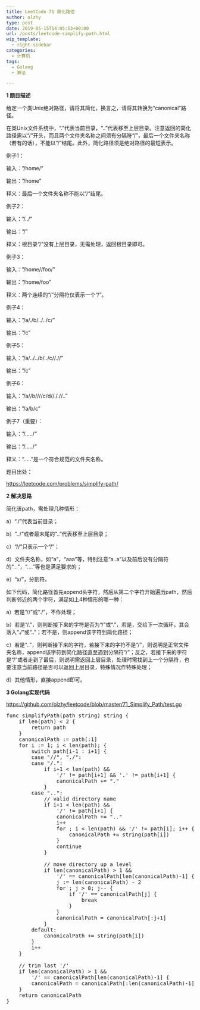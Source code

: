 ```yaml
---
title: LeetCode 71 简化路径
author: olzhy
type: post
date: 2019-05-15T14:05:53+00:00
url: /posts/leetcode-simplify-path.html
wip_template:
  - right-sidebar
categories:
  - 计算机
tags:
  - Golang
  - 算法

---
```

**1 题目描述**
  
给定一个类Unix绝对路径，请将其简化，换言之，请将其转换为“canonical”路径。
  
在类Unix文件系统中，“.”代表当前目录，“..”代表移至上层目录。注意返回的简化路径需以“/”开头，而且两个文件夹名称之间须有分隔符“/”，最后一个文件夹名称（若有的话），不能以“/”结尾。此外，简化路径须是绝对路径的最短表示。

例子1：
  
输入：&#8221;/home/&#8221;
  
输出：&#8221;/home&#8221;
  
释义：最后一个文件夹名称不能以“/”结尾。

例子2：
  
输入：&#8221;/../&#8221;
  
输出：&#8221;/&#8221;
  
释义：根目录“/”没有上层目录，无需处理，返回根目录即可。

例子3：
  
输入：&#8221;/home//foo/&#8221;
  
输出：&#8221;/home/foo&#8221;
  
释义：两个连续的“/”分隔符仅表示一个“/”。

例子4：
  
输入：&#8221;/a/./b/../../c/&#8221;
  
输出：&#8221;/c&#8221;

例子5：
  
输入：&#8221;/a/../../b/../c//.//&#8221;
  
输出：&#8221;/c&#8221;

例子6：
  
输入：&#8221;/a//b////c/d//././/..&#8221;
  
输出：&#8221;/a/b/c&#8221;

例子7（重要）：
  
输入：&#8221;/&#8230;../&#8221;
  
输出：&#8221;/&#8230;../&#8221;
  
释义：“&#8230;..”是一个符合规范的文件夹名称。

题目出处：
  
<a href="https://leetcode.com/problems/simplify-path/" target="_blank" rel="noopener">https://leetcode.com/problems/simplify-path/</a>

**2 解决思路**
  
简化该path，需处理几种情形：
  
a）“./”代表当前目录；
  
b）“../”或者最末尾的“..”代表移至上层目录；
  
c）“//”只表示一个“/”；
  
d）文件夹名称，如“a”，“aaa”等，特别注意“a..a”以及前后没有分隔符的“&#8230;”，“&#8230;.”等也是满足要求的；
  
e）“x/”，分割符。

如下代码，简化路径首先append头字符，然后从第二个字符开始遍历path，然后判断邻近的两个字符，满足如上4种情形的哪一种：
  
a）若是“//”或“./”，不作处理；
  
b）若是“/.”，则判断接下来的字符是否为“/”或“.”，若是，交给下一次循环，其会落入“./”或“..”；若不是，则append该字符到简化路径；
  
c）若是“..”，则判断接下来的字符，若接下来的字符不是“/”，则说明是正常文件夹名称，append该字符到简化路径直至遇到分隔符“/”；反之，若接下来的字符是“/”或者走到了最后，则说明需返回上层目录，处理时需找到上一个分隔符，也要注意当前路径是否可以返回上层目录，特殊情况作特殊处理；
  
d）其他情形，直接append即可。

**3 Golang实现代码**
  
<a href="https://github.com/olzhy/leetcode/blob/master/71_Simplify_Path/test.go" target="_blank" rel="noopener">https://github.com/olzhy/leetcode/blob/master/71_Simplify_Path/test.go</a>

<pre>func simplifyPath(path string) string {
    if len(path) &lt; 2 {
        return path
    }
    canonicalPath := path[:1]
    for i := 1; i &lt; len(path); {
        switch path[i-1 : i+1] {
        case "//", "./":
        case "/.":
            if i+1 &lt; len(path) &#038;&#038;
                '/' != path[i+1] &#038;&#038; '.' != path[i+1] {
                canonicalPath += "."
            }
        case "..":
            // valid directory name
            if i+1 &lt; len(path) &#038;&#038;
                '/' != path[i+1] {
                canonicalPath += ".."
                i++
                for ; i &lt; len(path) &#038;&#038; '/' != path[i]; i++ {
                    canonicalPath += string(path[i])
                }
                continue
            }

            // move directory up a level
            if len(canonicalPath) > 1 &&
                '/' == canonicalPath[len(canonicalPath)-1] {
                j := len(canonicalPath) - 2
                for ; j > 0; j-- {
                    if '/' == canonicalPath[j] {
                        break
                    }
                }
                canonicalPath = canonicalPath[:j+1]
            }
        default:
            canonicalPath += string(path[i])
        }
        i++
    }

    // trim last '/'
    if len(canonicalPath) > 1 &&
        '/' == canonicalPath[len(canonicalPath)-1] {
        canonicalPath = canonicalPath[:len(canonicalPath)-1]
    }
    return canonicalPath
}
</pre>